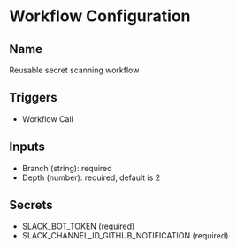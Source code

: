 # Workflow Configuration

## Name

Reusable secret scanning workflow

## Triggers

 - Workflow Call

## Inputs

- Branch (string): required
- Depth (number): required, default is 2
  
## Secrets

- SLACK_BOT_TOKEN (required)
- SLACK_CHANNEL_ID_GITHUB_NOTIFICATION (required)
